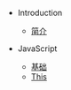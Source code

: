 * Introduction
    * [简介](README.md)

* JavaScript
    * [基础](/javascript/base.md)
    * [This](/javascript/this.md)
 